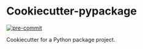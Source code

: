 # Cookiecutter-pypackage

[![pre-commit](https://img.shields.io/badge/pre--commit-enabled-brightgreen?logo=pre-commit&logoColor=white)](https://github.com/maartenq/cookiecutter-pypackage)

Cookiecutter for a Python package project.
